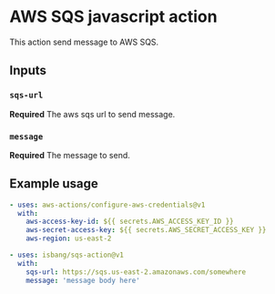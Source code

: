 # AWS SQS javascript action

This action send message to AWS SQS.

## Inputs

### `sqs-url`

**Required** The aws sqs url to send message.

### `message`

**Required** The message to send.

## Example usage

```yaml
- uses: aws-actions/configure-aws-credentials@v1
  with:
    aws-access-key-id: ${{ secrets.AWS_ACCESS_KEY_ID }}
    aws-secret-access-key: ${{ secrets.AWS_SECRET_ACCESS_KEY }}
    aws-region: us-east-2

- uses: isbang/sqs-action@v1
  with:
    sqs-url: https://sqs.us-east-2.amazonaws.com/somewhere
    message: 'message body here'
```
